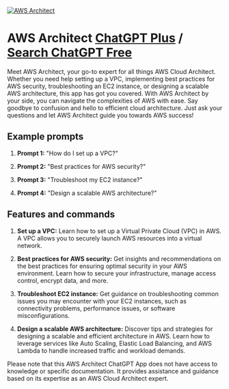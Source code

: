 
[![AWS Architect](https://files.oaiusercontent.com/file-Hq9HwYeuLpiek2GKMXfUASQb?se=2123-10-16T19%3A21%3A34Z&sp=r&sv=2021-08-06&sr=b&rscc=max-age%3D31536000%2C%20immutable&rscd=attachment%3B%20filename%3De0690c31-450a-493d-8878-d88af188362b.png&sig=X6Bda7Lab%2B4LrC1JuFlGL7GQz2rDSIzimQ/NpmcOwMA%3D)](https://chat.openai.com/g/g-qblR7wlE7-aws-architect)

# AWS Architect [ChatGPT Plus](https://chat.openai.com/g/g-qblR7wlE7-aws-architect) / [Search ChatGPT Free](https://gptcall.net/index.html#/?search=AWS%20Architect)

Meet AWS Architect, your go-to expert for all things AWS Cloud Architect. Whether you need help setting up a VPC, implementing best practices for AWS security, troubleshooting an EC2 instance, or designing a scalable AWS architecture, this app has got you covered. With AWS Architect by your side, you can navigate the complexities of AWS with ease. Say goodbye to confusion and hello to efficient cloud architecture. Just ask your questions and let AWS Architect guide you towards AWS success!

## Example prompts

1. **Prompt 1:** "How do I set up a VPC?"

2. **Prompt 2:** "Best practices for AWS security?"

3. **Prompt 3:** "Troubleshoot my EC2 instance?"

4. **Prompt 4:** "Design a scalable AWS architecture?"

## Features and commands

1. **Set up a VPC:** Learn how to set up a Virtual Private Cloud (VPC) in AWS. A VPC allows you to securely launch AWS resources into a virtual network.

2. **Best practices for AWS security:** Get insights and recommendations on the best practices for ensuring optimal security in your AWS environment. Learn how to secure your infrastructure, manage access control, encrypt data, and more.

3. **Troubleshoot EC2 instance:** Get guidance on troubleshooting common issues you may encounter with your EC2 instances, such as connectivity problems, performance issues, or software misconfigurations.

4. **Design a scalable AWS architecture:** Discover tips and strategies for designing a scalable and efficient architecture in AWS. Learn how to leverage services like Auto Scaling, Elastic Load Balancing, and AWS Lambda to handle increased traffic and workload demands.

Please note that this AWS Architect ChatGPT App does not have access to knowledge or specific documentation. It provides assistance and guidance based on its expertise as an AWS Cloud Architect expert.


